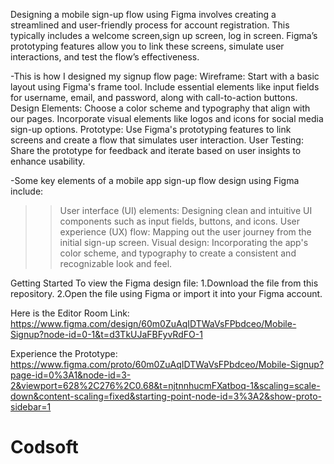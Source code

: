 Designing a mobile sign-up flow using Figma involves creating a streamlined and user-friendly process for account registration.
This typically includes a welcome screen,sign up screen, log in screen.
Figma’s prototyping features allow you to link these screens, simulate user interactions, and test the flow’s effectiveness.

-This is how I designed my signup flow page:
Wireframe: Start with a basic layout using Figma's frame tool.
          Include essential elements like input fields for username, email, and password, along with call-to-action buttons.
Design Elements: Choose a color scheme and typography that align with our pages. 
          Incorporate visual elements like logos and icons for social media sign-up options.
Prototype: Use Figma's prototyping features to link screens and create a flow that simulates user interaction.
User Testing: Share the prototype for feedback and iterate based on user insights to enhance usability.

-Some key elements of a mobile app sign-up flow design using Figma include:

>>User interface (UI) elements: Designing clean and intuitive UI components such as input fields, buttons, and icons.
>>User experience (UX) flow: Mapping out the user journey from the initial sign-up screen.
>>Visual design: Incorporating the app's color scheme, and typography to create a consistent and recognizable look and feel.

Getting Started
To view the Figma design file:
1.Download the file from this repository.
2.Open the file using Figma or import it into your Figma account.

Here is the Editor Room Link:
https://www.figma.com/design/60m0ZuAqIDTWaVsFPbdceo/Mobile-Signup?node-id=0-1&t=d3TkUJaFBFyvRdFO-1

Experience the Prototype: 
https://www.figma.com/proto/60m0ZuAqIDTWaVsFPbdceo/Mobile-Signup?page-id=0%3A1&node-id=3-2&viewport=628%2C276%2C0.68&t=njtnnhucmFXatboq-1&scaling=scale-down&content-scaling=fixed&starting-point-node-id=3%3A2&show-proto-sidebar=1

# Codsoft
